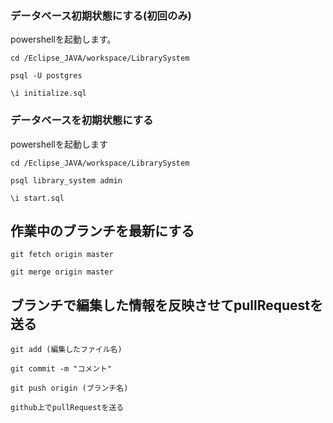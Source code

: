 ### データベース初期状態にする(初回のみ)

powershellを起動します。

`cd /Eclipse_JAVA/workspace/LibrarySystem`

`psql -U postgres`

`\i initialize.sql`

### データベースを初期状態にする

powershellを起動します

`cd /Eclipse_JAVA/workspace/LibrarySystem`

`psql library_system admin`

`\i start.sql`

## 作業中のブランチを最新にする

`git fetch origin master`

`git merge origin master`

## ブランチで編集した情報を反映させてpullRequestを送る

`git add (編集したファイル名)`

`git commit -m "コメント"`

`git push origin (ブランチ名)`

`github上でpullRequestを送る`
